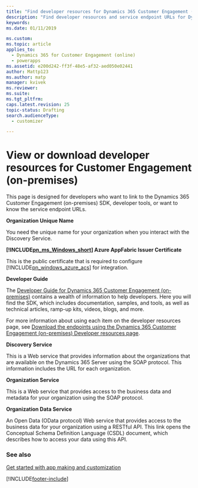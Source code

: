 ```yaml
---
title: "Find developer resources for Dynamics 365 Customer Engagement (on-premises)"
description: "Find developer resources and service endpoint URLs for Dynamics 365 Customer Engagement (on-premises)."
keywords: 
ms.date: 01/11/2019

ms.custom: 
ms.topic: article
applies_to: 
  - Dynamics 365 for Customer Engagement (online)
  - powerapps
ms.assetid: e200d242-ff3f-48e5-af32-aed050e02441
author: Mattp123
ms.author: matp
manager: kvivek
ms.reviewer: 
ms.suite: 
ms.tgt_pltfrm: 
caps.latest.revision: 25
topic-status: Drafting
search.audienceType: 
  - customizer

---
```


# View or download developer resources for Customer Engagement (on-premises)



This page is designed for developers who want to link to the Dynamics 365 Customer Engagement (on-premises) SDK, developer tools, or want to know the service endpoint URLs.  
  
 **Organization Unique Name**  
  
 You need the unique name for your organization when you interact with the Discovery Service.  
  
 **[!INCLUDE[pn_ms_Windows_short](../includes/pn-ms-windows-short.md)] Azure AppFabric Issuer Certificate**  
  
 This is the public certificate that is required to configure [!INCLUDE[pn_windows_azure_acs](../includes/pn-windows-azure-acs.md)] for integration.  
  
 **Developer Guide** 

 The [Developer Guide for Dynamics 365 Customer Engagement (on-premises)](/dynamics365/customer-engagement/developer/developer-guide) contains a wealth of information to help developers. Here you will find the SDK, which includes documentation, samples, and tools, as well as technical articles, ramp-up kits, videos, blogs, and more. 
 
For more information about using each item on the developer resources page, see [Download the endpoints using the Dynamics 365 Customer Engagement (on-premises) Developer resources page](../developer/developer-resources-page.md).   
  
 **Discovery Service**  
  
 This is a Web service that provides information about the organizations that are available on the Dynamics 365 Server using the SOAP protocol. This information includes the URL for each organization.  
  
 **Organization Service**  
  
 This is a Web service that provides access to the business data and metadata for your organization using the SOAP protocol.  
  
 **Organization Data Service**  
  
 An Open Data (OData protocol) Web service that provides access to the business data for your organization using a RESTful API. This link opens the Conceptual Schema Definition Language (CSDL) document, which describes how to access your data using this API.  

### See also
[Get started with app making and customization](getting-started-customization.md)
  



[!INCLUDE[footer-include](../../../includes/footer-banner.md)]
